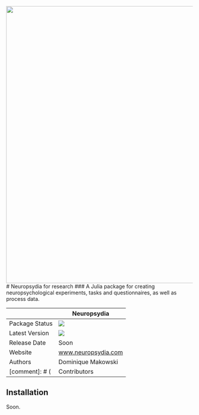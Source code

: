 <img src="https://static.wixstatic.com/media/1c21a0_ba76dddaed0248ccbcb4159964b6cb36.png/v1/fill/w_886,h_793,al_c,usm_0.66_1.00_0.01/1c21a0_ba76dddaed0248ccbcb4159964b6cb36.png" width="750" align="middle">
# Neuropsydia for research
### A Julia package for creating neuropsychological experiments, tasks and questionnaires, as well as process data.

||Neuropsydia|
|----------------|---|
|Package Status|![](https://img.shields.io/badge/status-alpha-brightred.svg)|
|Latest Version|![](https://img.shields.io/badge/version-0.0.1-brightgreen.svg)|
|Release Date|Soon|
|Website|www.neuropsydia.com|
|Authors|Dominique Makowski|
[comment]: # (|Contributors|NA|)

## Installation
Soon.
